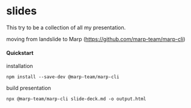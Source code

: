 # slides
This try to be a collection of all my presentation.

moving from landslide to Marp (https://github.com/marp-team/marp-cli)

#### Quickstart
installation
```
npm install --save-dev @marp-team/marp-cli
```
build presentation
```
npx @marp-team/marp-cli slide-deck.md -o output.html
```
